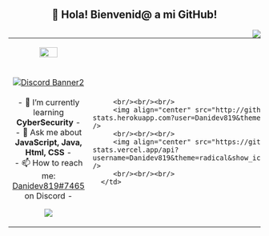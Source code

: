 <h2 align="center">👋 Hola! Bienvenid@ a mi GitHub!</h2>
<p align="center">
<table align="center">
   <tr>
      <td>
         <p align="center">    
         <img align="center" src="https://i.imgur.com/A7pXIBQ.png" width="50%"/></a><br/>
         <br/><br/>
            <a href="https://discord.gg/ZMGUqDbuQT"><img align="center" src="https://discordapp.com/api/guilds/882674628789682266/widget.png?style=banner3" alt="Discord Banner2"/></a>
         <br/><br/>
         - 🌱 I’m currently learning <strong>CyberSecurity</strong> -
         <br/>
         - 💬 Ask me about <strong>JavaScript, Java, Html, CSS</strong> -
         <br/>
         - 📫 How to reach me: <a href="https://discord.gg/ZMGUqDbuQT">Danidev819#7465</a> on Discord -
         <br/>
         <p align="center">                     
             <img align="center" src="https://github-readme-stats.vercel.app/api/top-langs/?username=Danidev819&theme=radical&hide_border=true" />
         </p>  
      </td>
      <img align='right' src="https://discord.c99.nl/widget/theme-4/328893900942999554.png"/>
      <td>
      <br/><br/>
         
         <br/><br/><br/>
         <img align="center" src="http://github-readme-streak-stats.herokuapp.com?user=Danidev819&theme=radical&hide_border=true" />   
         <br/><br/><br/>
         <img align="center" src="https://github-readme-stats.vercel.app/api?username=Danidev819&theme=radical&show_icons=true&hide_border=true" />
         <br/><br/><br/>         
      </td>
   </tr>
</table>
</p>
